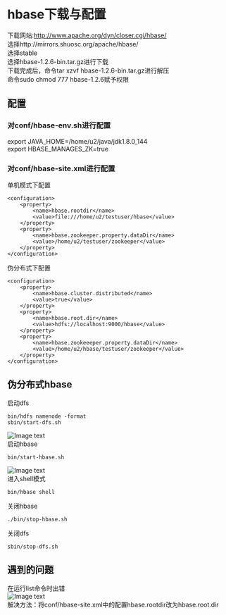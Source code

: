 # hbase下载与配置
下载网站:http://www.apache.org/dyn/closer.cgi/hbase/  
选择http://mirrors.shuosc.org/apache/hbase/  
选择stable  
选择hbase-1.2.6-bin.tar.gz进行下载  
下载完成后，命令tar xzvf hbase-1.2.6-bin.tar.gz进行解压  
命令sudo chmod 777 hbase-1.2.6赋予权限  
## 配置
### 对conf/hbase-env.sh进行配置  
export JAVA_HOME=/home/u2/java/jdk1.8.0_144  
export HBASE_MANAGES_ZK=true  
### 对conf/hbase-site.xml进行配置
单机模式下配置  
```
<configuration>
	<property>
		<name>hbase.rootdir</name>
		<value>file:///home/u2/testuser/hbase</value>
	</property>
	<property>
		<name>hbase.zookeeper.property.dataDir</name>
		<value>/home/u2/testuser/zookeeper</value>
	</property>
</configuration>
```
伪分布式下配置  
```
<configuration>
	<property>
		<name>hbase.cluster.distributed</name>
		<value>true</value>
	</property>
	<property>
		<name>hbase.root.dir</name>
		<value>hdfs://localhost:9000/hbase</value>
	</property>
	<property>
		<name>hbase.zookeeeper.property.dataDir</name>
		<value>/home/u2/hbase/testuser/zookeeper</value>
	</property>
</configuration>
```
## 伪分布式hbase
启动dfs
```
bin/hdfs namenode -format  
sbin/start-dfs.sh  
```
![Image text](https://raw.github.com/cjjloves/Homework6/master/pictures/start-dfs.JPG)  
启动hbase
```
bin/start-hbase.sh  
```
![Image text](https://raw.github.com/cjjloves/Homework6/master/pictures/start-hbase.JPG)  
进入shell模式
```
bin/hbase shell  
```
关闭hbase
```
./bin/stop-hbase.sh  
```
关闭dfs
```
sbin/stop-dfs.sh  
```
## 遇到的问题
在运行list命令时出错  
![Image text](https://raw.github.com/cjjloves/Homework6/master/pictures/problems.JPG)  
解决方法：将conf/hbase-site.xml中的配置hbase.rootdir改为hbase.root.dir

